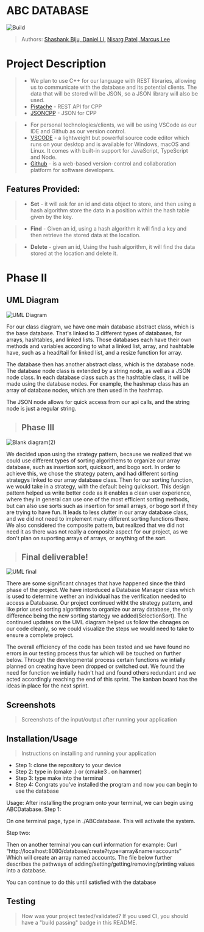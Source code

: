 # ABC DATABASE
![Build](https://github.com/cs100/final-project-abcer/actions/workflows/main.yml/badge.svg)


 > Authors: [Shashank Biju, ](https://github.com/shadJack127)
 >          [Daniel Li,](https://github.com/DanielLiCodes)
 >          [Nisarg Patel, ](https://github.com/NisargIO)
 >          [Marcus Lee ](https://github.com/MLee2003)


# Project Description

> * We plan to use C++ for our language with REST libraries, allowing us to communicate with the database and its potential clients. The data that will be stored will be JSON, so a JSON library will also be used. 
> * [Pistache](https://github.com/pistacheio/pistache) - REST API for CPP
> * [JSONCPP](https://github.com/Tencent/rapidjson) - JSON for CPP

> * For personal technologies/clients, we will be using VSCode as our IDE and Github as our version control.
> * [VSCODE](https://code.visualstudio.com/) - a lightweight but powerful source code editor which runs on your desktop and is available for Windows, macOS and Linux. It comes with built-in support for JavaScript, TypeScript and Node.
> * [Github](https://github.com/) - is a web-based version-control and collaboration platform for software developers.

## Features Provided:
> * **Set** - it will ask for an id and data object to store, and then using a hash algorithm store the data in a position within the hash table given by the key.

> * **Find** -  Given an id, using a hash algorithm it will find a key and then retrieve the stored data at the location.

> * **Delete** - given an id, Using the hash algorithm, it will find the data stored at the location and delete it.


 # Phase II
 
 ## UML Diagram
![UML Diagram](https://user-images.githubusercontent.com/64798216/166169966-2decf51f-9cdf-435f-8c65-9181d8f42210.jpeg)


For our class diagram, we have one main database abstract class, which is the base database. That's linked to 3 different types of databases, for arrays, hashtables, and linked lists. Those databases each have their own methods and variables according to what a linked list, array, and hashtable have, such as a head/tail for linked list, and a resize function for array.

The database then has another abstract class, which is the database node. The database node class is extended by a string node, as well as a JSON node class. In each database class such as the hashtable class, it will be made using the database nodes. For example, the hashmap class has an array of database nodes, which are then used in the hashmap. 

The JSON node allows for quick access from our api calls, and the string node is just a regular string. 
 
 > ## Phase III

![Blank diagram(2)](https://user-images.githubusercontent.com/64798216/168508908-bb8beeb2-8654-4802-ad5e-0c47d48f9ddb.jpeg)

We decided upon using the strategy pattern, because we realized that we could use different types of sorting algorithems to organize our array database, such as insertion sort, quicksort, and bogo sort. In order to achieve this, we chose the strategy patern, and had different sorting strategys linked to our array database class. Then for our sorting function, we would take in a strategy, with the default being quicksort. This design pattern helped us write better code as it enables a clean user experience, where they in general can use one of the most efficient sorting methods, but can also use sorts such as insertion for small arrays, or bogo sort if they are trying to have fun. It leads to less clutter in our array database class, and we did not need to implement many different sorting functions there. We also considered the composite pattern, but realized that we did not need it as there was not really a composite aspect for our project, as we don't plan on suporting arrays of arrays, or anything of the sort.


 
 > ## Final deliverable!

 ![UML final](https://user-images.githubusercontent.com/62776702/171256170-1a8fb58e-d5d5-4dfa-9832-a7914b196806.jpeg)
 
 There are some significant chnages that have happened since the third phase of the project. We have intorduced a Database Manager class which is used to determine wether an individual has the verification needed to access a Databaase. Our project continued witht the strategy pattern, and like prior used sorting algortithms to organize our array database, the only difference being the new sorting startegy we added(SelectionSort). The continued updates on the UML diagram helped us follow the chnages on our code cleanly, so we could visualize the steps we would need to take to ensure a complete project.
 
 The overall efficiency of the code has been tested and we have found no errors in our testing process thus far which will be touched on further below. Through the developmental process certain functions we intially planned on creating have been dropped or switched out. We found the need for function we intially hadn't had and found others redundant and we acted accordingly reaching the end of this sprint. The kanban board has the ideas in place for the next sprint.
 
 ## Screenshots
 > Screenshots of the input/output after running your application
 ## Installation/Usage
 > Instructions on installing and running your application
  - Step 1: clone the repository to your device
  - Step 2: type in (cmake .) or (cmake3 . on hammer)
  - Step 3: type make into the terminal
  - Step 4: Congrats you've installed the program and now you can begin to use the database
 >
Usage:
After installing the program onto your terminal, we can begin using ABCDatabase. 
Step 1:

On one terminal page, type in ./ABCdatabase. This will activate the system. 

Step two: 

Then on another terminal you can curl information for example:
	Curl “http://localhost:8080/database/create?type=array&name=accounts” 
Which will create an array named accounts. The file below further describes the pathways of adding/setting/getting/removing/printing values into a database.

You can continue to do this until satisfied with the database

 ## Testing
 > How was your project tested/validated? If you used CI, you should have a "build passing" badge in this README.
 
